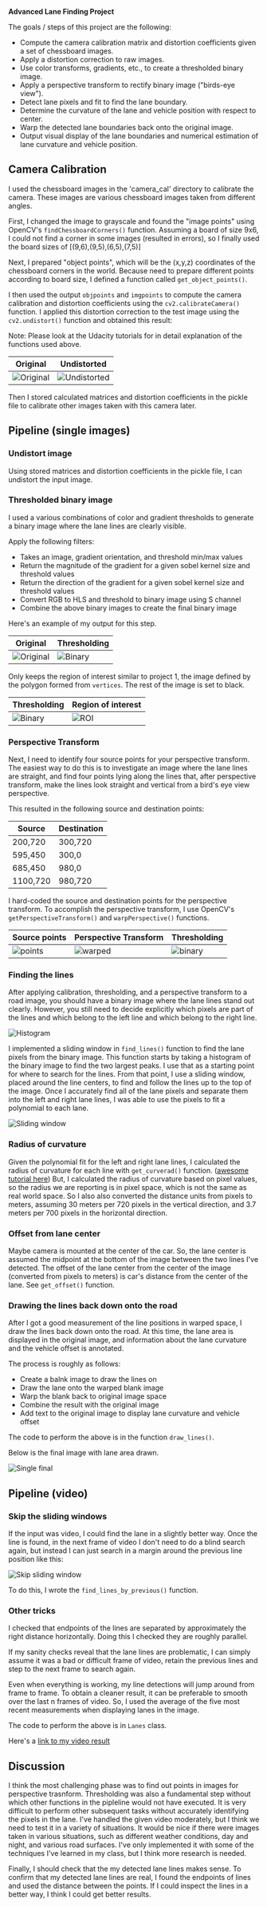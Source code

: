 **Advanced Lane Finding Project**

The goals / steps of this project are the following:

* Compute the camera calibration matrix and distortion coefficients given a set of chessboard images.
* Apply a distortion correction to raw images.
* Use color transforms, gradients, etc., to create a thresholded binary image.
* Apply a perspective transform to rectify binary image ("birds-eye view").
* Detect lane pixels and fit to find the lane boundary.
* Determine the curvature of the lane and vehicle position with respect to center.
* Warp the detected lane boundaries back onto the original image.
* Output visual display of the lane boundaries and numerical estimation of lane curvature and vehicle position.

[//]: # (Image References)

[image1]: ./camera_cal/calibration1.jpg "Original"
[image2]: ./output_images/undistort_output.png "Undistorted"
[image3]: ./test_images/test1.jpg "Test Original"
[image4]: ./output_images/undistort_test_output.png "Test Undistorted"
[image5]: ./output_images/combined_thresh.png "Combined Binary"
[image6]: ./output_images/combined_thresh_roi.png "ROI"
[image7]: ./output_images/source_points.png "Source points"
[image8]: ./output_images/warped.png "Warped"
[image9]: ./output_images/binary_warped.png "Binary warped"
[image10]: ./output_images/histogram.png "Histogram"
[image11]: ./output_images/sliding_window.png "Sliding window"
[image12]: ./output_images/final.png "Final"
[image13]: ./output_images/skip_sliding_window.png "Skip sliding window"

## Camera Calibration

I used the chessboard images in the 'camera_cal' directory to calibrate the camera. These images are various chessboard images taken from different angles.

First, I changed the image to grayscale and found the "image points" using OpenCV's `findChessboardCorners()` function. Assuming a board of size 9x6, I could not find a corner in some images (resulted in errors), so I finally used the board sizes of [(9,6),(9,5),(6,5),(7,5)]

Next, I prepared "object points", which will be the (x,y,z) coordinates of the chessboard corners in the world. Because need to prepare different points according to board size, I defined a function called `get_object_points()`.

I then used the output `objpoints` and `imgpoints` to compute the camera calibration and distortion coefficients using the `cv2.calibrateCamera()` function.  I applied this distortion correction to the test image using the `cv2.undistort()` function and obtained this result:

Note: Please look at the Udacity tutorials for in detail explanation of the functions used above. 

| Original          | Undistorted          |
|-------------------|----------------------|
|![Original][image1]|![Undistorted][image2]|

Then I stored calculated matrices and distortion coefficients in the pickle file to calibrate other images taken with this camera later.


## Pipeline (single images)

### Undistort image

Using stored matrices and distortion coefficients in the pickle file, I can undistort the input image.


### Thresholded binary image

I used a various combinations of color and gradient thresholds to generate a binary image where the lane lines are clearly visible.

Apply the following filters:
  * Takes an image, gradient orientation, and threshold min/max values
  * Return the magnitude of the gradient for a given sobel kernel size and threshold values
  * Return the direction of the gradient for a given sobel kernel size and threshold values
  * Convert RGB to HLS and threshold to binary image using S channel
  * Combine the above binary images to create the final binary image

Here's an example of my output for this step.

| Original          | Thresholding    |
|-------------------|-----------------|
|![Original][image3]|![Binary][image5]|

Only keeps the region of interest similar to project 1, the image defined by the polygon formed from `vertices`. The rest of the image is set to black.

| Thresholding    | Region of interest|
|-----------------|-------------------|
|![Binary][image5]|![ROI][image6]     |

### Perspective Transform

Next, I need to identify four source points for your perspective transform. The easiest way to do this is to investigate an image where the lane lines are straight, and find four points lying along the lines that, after perspective transform, make the lines look straight and vertical from a bird's eye view perspective.

This resulted in the following source and destination points:

| Source  | Destination |
|---------|-------------|
| 200,720 | 300,720     |                
| 595,450 | 300,0       |
| 685,450 | 980,0       |
|1100,720 | 980,720     |

I hard-coded the source and destination points for the perspective transform. To accomplish the perspective transform, I use OpenCV's `getPerspectiveTransform()` and `warpPerspective()` functions.

| Source points   | Perspective Transform | Thresholding    |
|-----------------|-----------------------|-----------------|
|![points][image7]|![warped][image8]      |![binary][image9]|

### Finding the lines

After applying calibration, thresholding, and a perspective transform to a road image, you should have a binary image where the lane lines stand out clearly. However, you still need to decide explicitly which pixels are part of the lines and which belong to the left line and which belong to the right line.

![Histogram][image10]

I implemented a sliding window in `find_lines()` function to find the lane pixels from the binary image. This function starts by taking a histogram of the binary image to find the two largest peaks. I use that as a starting point for where to search for the lines. From that point, I use a sliding window, placed around the line centers, to find and follow the lines up to the top of the image. Once I accurately find all of the lane pixels and separate them into the left and right lane lines, I was able to use the pixels to fit a polynomial to each lane.

![Sliding window][image11]

### Radius of curvature

Given the polynomial fit for the left and right lane lines, I calculated the radius of curvature for each line with `get_curverad()` function.
([awesome tutorial here](http://www.intmath.com/applications-differentiation/8-radius-curvature.php))
But, I calculated the radius of curvature based on pixel values, so the radius we are reporting is in pixel space, which is not the same as real world space. So I also also converted the distance units from pixels to meters, assuming 30 meters per 720 pixels in the vertical direction, and 3.7 meters per 700 pixels in the horizontal direction.

### Offset from lane center

Maybe camera is mounted at the center of the car. So, the lane center is assumed the midpoint at the bottom of the image between the two lines I've detected. The offset of the lane center from the center of the image (converted from pixels to meters) is car's distance from the center of the lane. See `get_offset()` function.

### Drawing the lines back down onto the road

After I got a good measurement of the line positions in warped space, I draw the lines back down onto the road. At this time, the lane area is displayed in the original image, and information about the lane curvature and the vehicle offset is annotated.

The process is roughly as follows:
  * Create a balnk image to draw the lines on
  * Draw the lane onto the warped blank image
  * Warp the blank back to original image space
  * Combine the result with the original image
  * Add text to the original image to display lane curvature and vehicle offset

The code to perform the above is in the function `draw_lines()`.

Below is the final image with lane area drawn.

![Single final][image12]

## Pipeline (video)

### Skip the sliding windows

If the input was video, I could find the lane in a slightly better way. Once the line is found, in the next frame of video I don't need to do a blind search again, but instead I can just search in a margin around the previous line position like this:

![Skip sliding window][image13]

To do this, I wrote the `find_lines_by_previous()` function.

### Other tricks

I checked that endpoints of the lines are separated by approximately the right distance horizontally. Doing this I checked they are roughly parallel.

If my sanity checks reveal that the lane lines are problematic, I can simply assume it was a bad or difficult frame of video, retain the previous lines and step to the next frame to search again.

Even when everything is working, my line detections will jump around from frame to frame. To obtain a cleaner result, it can be preferable to smooth over the last n frames of video. So, I used the average of the five most recent measurements when displaying lanes in the image.

The code to perform the above is in `Lanes` class.

Here's a [link to my video result](./project_video_output.mp4)

## Discussion

I think the most challenging phase was to find out points in images for perspective trasnform. 
Thresholding was also a fundamental step without which other functions in the pipleline would not have executed. It is very difficult to perform other subsequent tasks without accurately identifying the pixels in the lane. I've handled the given video moderately, but I think we need to test it in a variety of situations. It would be nice if there were images taken in various situations, such as different weather conditions, day and night, and various road surfaces. I've only implemented it with some of the techniques I've learned in my class, but I think more research is needed.

Finally, I should check that the my detected lane lines makes sense. To confirm that my detected lane lines are real, I found the endpoints of lines and used the distance between the points. If I could inspect the lines in a better way, I think I could get better results.
